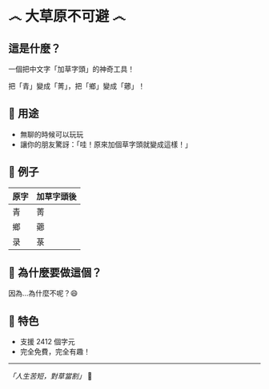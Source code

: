 # ෴ 大草原不可避 ෴

## 這是什麼？

一個把中文字「加草字頭」的神奇工具！

把「青」變成「菁」，把「鄉」變成「薌」！

## 🎯 用途

- 無聊的時候可以玩玩
- 讓你的朋友驚訝：「哇！原來加個草字頭就變成這樣！」

## 📝 例子

| 原字 | 加草字頭後 |
|------|------------|
| 青 | 菁 |
| 鄉 | 薌 |
| 录 | 菉 |

## 🤔 為什麼要做這個？

因為...為什麼不呢？😄

## 🎉 特色

- 支援 2412 個字元
- 完全免費，完全有趣！

---

*「人生苦短，對草當割」* 🌿
